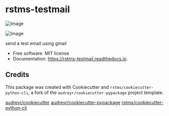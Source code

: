 rstms-testmail
==============


![Image](https://img.shields.io/github/license/rstms/rstms_testmail)

![Image](https://img.shields.io/pypi/v/rstms_testmail.svg)





send a test email using gmail


* Free software: MIT license
* Documentation: https://rstms-testmail.readthedocs.io.



Credits
-------

This package was created with Cookiecutter and `rstms/cookiecutter-python-cli`, a fork of the `audreyr/cookiecutter-pypackage` project template.

[audreyr/cookiecutter](https://github.com/audreyr/cookiecutter)
[audreyr/cookiecutter-pypackage](https://github.com/audreyr/cookiecutter-pypackage)
[rstms/cookiecutter-python-cli](https://github.com/rstms/cookiecutter-python-cli)
